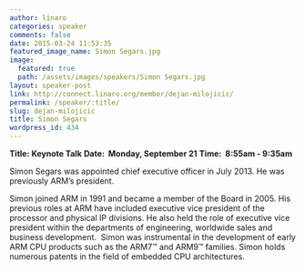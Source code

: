 ```yaml
---
author: linaro
categories: speaker
comments: false
date: 2015-03-24 11:53:35
featured_image_name: Simon Segars.jpg
image:
  featured: true
  path: /assets/images/speakers/Simon Segars.jpg
layout: speaker-post
link: http://connect.linaro.org/member/dejan-milojicic/
permalink: /speaker/:title/
slug: dejan-milojicic
title: Simon Segars
wordpress_id: 434
---
```


**Title: Keynote Talk**
**Date:  Monday, September 21**
**Time:  8:55am - 9:35am**
  

Simon Segars was appointed chief executive officer in July 2013. He was previously ARM’s president.
  

Simon joined ARM in 1991 and became a member of the Board in 2005. His previous roles at ARM have included executive vice president of the processor and physical IP divisions. He also held the role of executive vice president within the departments of engineering, worldwide sales and business development.  Simon was instrumental in the development of early ARM CPU products such as the ARM7™ and ARM9™ families. Simon holds numerous patents in the field of embedded CPU architectures.